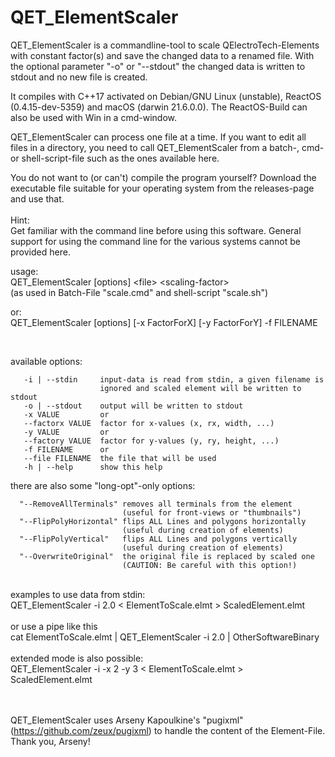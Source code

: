 # QET_ElementScaler

QET_ElementScaler is a commandline-tool to scale QElectroTech-Elements with constant factor(s) and save the changed data to a renamed file.
With the optional parameter &quot;-o&quot; or &quot;--stdout&quot; the changed data is written to stdout and no new file is created.


It compiles with C++17 activated on Debian/GNU Linux (unstable), ReactOS (0.4.15-dev-5359) and macOS (darwin 21.6.0.0).
The ReactOS-Build can also be used with Win in a cmd-window.<br>

QET_ElementScaler can process one file at a time.
If you want to edit all files in a directory, you need to call QET_ElementScaler from a batch-, cmd- or shell-script-file such as the ones available here.<br>

You do not want to (or can't) compile the program yourself? Download the executable file suitable for your operating system from the releases-page and use that.<br><br>
Hint: <br>
Get familiar with the command line before using this software.
General support for using the command line for the various systems cannot be provided here.



usage:<br>
QET_ElementScaler [options] &lt;file&gt;  &lt;scaling-factor&gt; <br>
(as used in Batch-File &quot;scale.cmd&quot; and shell-script &quot;scale.sh&quot;) <br>

or:<br>
QET_ElementScaler [options] [-x FactorForX] [-y FactorForY] -f FILENAME <br>

 <br>

  available options:
```
   -i | --stdin     input-data is read from stdin, a given filename is
                    ignored and scaled element will be written to stdout
   -o | --stdout    output will be written to stdout
   -x VALUE         or 
   --factorx VALUE  factor for x-values (x, rx, width, ...) 
   -y VALUE         or 
   --factory VALUE  factor for y-values (y, ry, height, ...) 
   -f FILENAME      or 
   --file FILENAME  the file that will be used 
   -h | --help      show this help 
```

  there are also some "long-opt"-only options: 
```
  "--RemoveAllTerminals" removes all terminals from the element 
                         (useful for front-views or "thumbnails") 
  "--FlipPolyHorizontal" flips ALL Lines and polygons horizontally 
                         (useful during creation of elements) 
  "--FlipPolyVertical"   flips ALL Lines and polygons vertically 
                         (useful during creation of elements) 
  "--OverwriteOriginal"  the original file is replaced by scaled one 
                         (CAUTION: Be careful with this option!) 
```


 <br>
examples to use data from stdin: <br>
QET_ElementScaler -i  2.0  &lt;  ElementToScale.elmt  &gt;  ScaledElement.elmt <br>
 <br>
or use a pipe like this <br>
cat  ElementToScale.elmt  |  QET_ElementScaler -i  2.0  |  OtherSoftwareBinary <br>
 <br>
extended mode is also possible:<br>
QET_ElementScaler -i -x 2 -y 3  &lt;  ElementToScale.elmt  &gt;  ScaledElement.elmt <br>
 <br>
 <br>

QET_ElementScaler uses Arseny Kapoulkine's &quot;pugixml&quot; (https://github.com/zeux/pugixml)
to handle the content of the Element-File. Thank you, Arseny! <br>
 <br>
